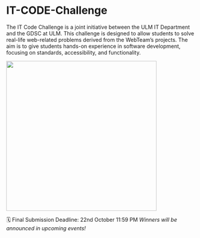 # IT-CODE-Challenge

The IT Code Challenge is a joint initiative between the ULM IT Department and the GDSC at ULM. This challenge is designed to allow students to solve real-life web-related problems derived from the WebTeam’s projects. The aim is to give students hands-on experience in software development, focusing on standards, accessibility, and functionality.

<img align="center" src="https://github.com/user-attachments/assets/672539bc-f1a7-4747-a70c-911b5ecb42ca" height="400px" width="auto"/>

🗓️ Final Submission Deadline: 22nd October 11:59 PM
_Winners will be announced in upcoming events!_


